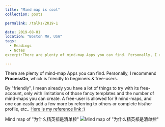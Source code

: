 ```yaml
---
title: "Mind map is cool"
collection: posts

permalink: /talks/2019-1

date: 2019-08-01
location: "Boston MA, USA"
tags:
  - Readings
  - Notes
excerpt:There are plenty of mind-map Apps you can find. Personally, I recommend **ProcessOn**, whick is friendly to beginners & free-users....

---
```

There are plenty of mind-map Apps you can find. Personally, I recommend **ProcessOn**, whick is friendly to beginners & free-users. 

By "friendly", I mean already you have a lot of things to try with its free-account, only with limitations of those fancy templates and the number of mind-maps you can create. A free-user is allowed for 9 mind-maps, and one can easily add a few more by referring to others or complete his/her profile, etc..
[Here is my reference link :)](https://www.processon.com/i/5d517639e4b0ac2b61762e55)

Mind map of "为什么精英都是清单控"
![Mind map of "为什么精英都是清单控"](http://assets.processon.com/chart_image/5d517f8de4b0ac2b617634a8.png)

